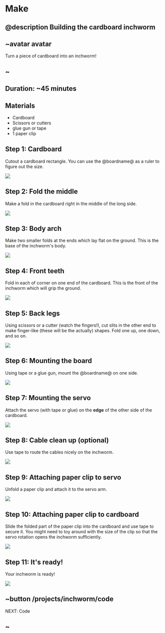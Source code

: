 # Make

## @description Building the cardboard inchworm

## ~avatar avatar

Turn a piece of cardboard into an inchworm!

## ~

## Duration: ~45 minutes

## Materials
  * Cardboard
  * Scissors or cutters
  * glue gun or tape
  * 1 paper clip

## Step 1: Cardboard

Cutout a cardboard rectangle. You can use the @boardname@ as a ruler to figure out the size.

![](/static/mb/projects/inchworm/chassis1.jpg)

## Step 2: Fold the middle

Make a fold in the cardboard right in the middle of the long side.

![](/static/mb/projects/inchworm/chassis2.jpg)

## Step 3: Body arch

Make two smaller folds at the ends which lay flat on the ground. This is the base of the inchworm's body.

![](/static/mb/projects/inchworm/chassis3.jpg)

## Step 4: Front teeth

Fold in each of corner on one end of the cardboard. This is the front of the inchworm which will grip the ground.

![](/static/mb/projects/inchworm/chassis4.jpg)

## Step 5: Back legs

Using scissors or a cutter (watch the fingers!), cut slits in the other end to make finger-like (these will be the actually) shapes. Fold one up, one down, and so on.

![](/static/mb/projects/inchworm/chassis5.jpg)

## Step 6: Mounting the board

Using tape or a glue gun, mount the @boardname@ on one side.

![](/static/mb/projects/inchworm/chassis6.jpg)

## Step 7: Mounting the servo

Attach the servo (with tape or glue) on the **edge** of the other side of the cardboard.

![](/static/mb/projects/inchworm/chassis7.jpg)

## Step 8: Cable clean up (optional)

Use tape to route the cables nicely on the inchworm.

![](/static/mb/projects/inchworm/chassis8.jpg)

## Step 9: Attaching paper clip to servo

Unfold a paper clip and attach it to the servo arm.

![](/static/mb/projects/inchworm/clip2.jpg)

## Step 10: Attaching paper clip to cardboard

Slide the folded part of the paper clip into the cardboard and use tape to secure it. 
You might need to toy around with the size of the clip so that the servo rotation opens the inchworm sufficiently.

![](/static/mb/projects/inchworm/clip3.jpg)

## Step 11: It's ready!

Your inchworm is ready!

![](/static/mb/projects/inchworm/ready.jpg)

## ~button /projects/inchworm/code
NEXT: Code
## ~
